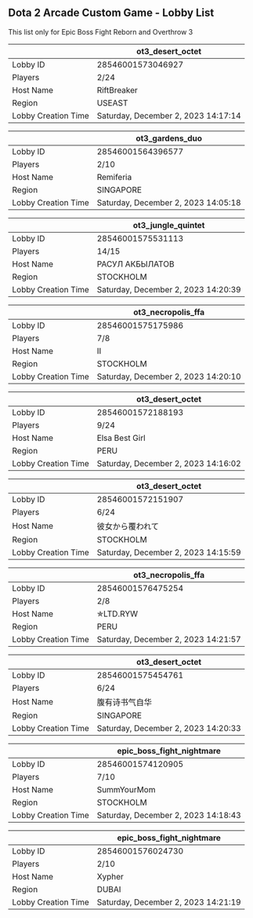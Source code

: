 ## Dota 2 Arcade Custom Game - Lobby List

This list only for Epic Boss Fight Reborn and Overthrow 3

|  | ot3_desert_octet |
| ------ | ------ |
| Lobby ID | 28546001573046927 |
| Players | 2/24 |
| Host Name | RiftBreaker |
| Region | USEAST |
| Lobby Creation Time | Saturday, December 2, 2023 14:17:14 |


|  | ot3_gardens_duo |
| ------ | ------ |
| Lobby ID | 28546001564396577 |
| Players | 2/10 |
| Host Name | Remiferia |
| Region | SINGAPORE |
| Lobby Creation Time | Saturday, December 2, 2023 14:05:18 |


|  | ot3_jungle_quintet |
| ------ | ------ |
| Lobby ID | 28546001575531113 |
| Players | 14/15 |
| Host Name | РАСУЛ АКБЫЛАТОВ |
| Region | STOCKHOLM |
| Lobby Creation Time | Saturday, December 2, 2023 14:20:39 |


|  | ot3_necropolis_ffa |
| ------ | ------ |
| Lobby ID | 28546001575175986 |
| Players | 7/8 |
| Host Name | II |
| Region | STOCKHOLM |
| Lobby Creation Time | Saturday, December 2, 2023 14:20:10 |


|  | ot3_desert_octet |
| ------ | ------ |
| Lobby ID | 28546001572188193 |
| Players | 9/24 |
| Host Name | Elsa Best Girl |
| Region | PERU |
| Lobby Creation Time | Saturday, December 2, 2023 14:16:02 |


|  | ot3_desert_octet |
| ------ | ------ |
| Lobby ID | 28546001572151907 |
| Players | 6/24 |
| Host Name | 彼女から覆われて |
| Region | STOCKHOLM |
| Lobby Creation Time | Saturday, December 2, 2023 14:15:59 |


|  | ot3_necropolis_ffa |
| ------ | ------ |
| Lobby ID | 28546001576475254 |
| Players | 2/8 |
| Host Name | ✯LTD.RYW |
| Region | PERU |
| Lobby Creation Time | Saturday, December 2, 2023 14:21:57 |


|  | ot3_desert_octet |
| ------ | ------ |
| Lobby ID | 28546001575454761 |
| Players | 6/24 |
| Host Name | 腹有诗书气自华 |
| Region | SINGAPORE |
| Lobby Creation Time | Saturday, December 2, 2023 14:20:33 |


|  | epic_boss_fight_nightmare |
| ------ | ------ |
| Lobby ID | 28546001574120905 |
| Players | 7/10 |
| Host Name | SummYourMom |
| Region | STOCKHOLM |
| Lobby Creation Time | Saturday, December 2, 2023 14:18:43 |


|  | epic_boss_fight_nightmare |
| ------ | ------ |
| Lobby ID | 28546001576024730 |
| Players | 2/10 |
| Host Name | Xypher |
| Region | DUBAI |
| Lobby Creation Time | Saturday, December 2, 2023 14:21:19 |


